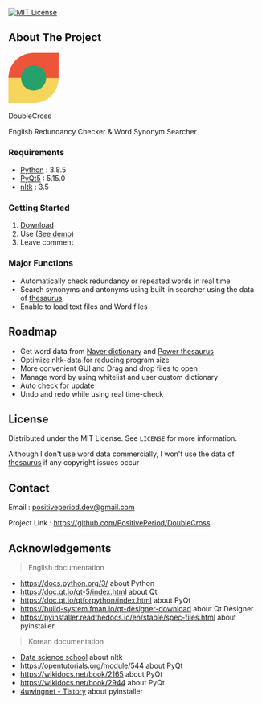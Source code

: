 [![MIT License][license-shield]][license-url]

<!-- ABOUT THE PROJECT -->
## About The Project

<img src="./data/icon/icon.png" alt="Logo" width="100"/>

DoubleCross

English Redundancy Checker & Word Synonym Searcher

### Requirements

* [Python](https://www.python.org/) : 3.8.5
* [PyQt5](https://pypi.org/project/PyQt5/) : 5.15.0
* [nltk](https://www.nltk.org/) : 3.5

<!-- GETTING STARTED -->
### Getting Started

1. [Download][download-link]
2. Use ([See demo](https://www.youtube.com/watch?v=02-ZA7bfBIg))
3. Leave comment

### Major Functions

* Automatically check redundancy or repeated words in real time
* Search synonyms and antonyms using built-in searcher using the data of [thesaurus](https://www.thesaurus.com/)
* Enable to load text files and Word files

<!-- ROADMAP -->
## Roadmap

* Get word data from [Naver dictionary][naver-dictionary] and [Power thesaurus][power-thesaurus]
* Optimize nltk-data for reducing program size
* More convenient GUI and Drag and drop files to open
* Manage word by using whitelist and user custom dictionary
* Auto check for update
* Undo and redo while using real time-check

<!-- LICENSE -->
## License

Distributed under the MIT License. See `LICENSE` for more information.

Although I don't use word data commercially, I won't use the data of [thesaurus](https://www.thesaurus.com/) if any copyright issues occur

<!-- CONTACT -->
## Contact

Email : positiveperiod.dev@gmail.com

Project Link : https://github.com/PositivePeriod/DoubleCross

<!-- ACKNOWLEDGEMENTS -->
## Acknowledgements

> English documentation

* https://docs.python.org/3/ about Python
* https://doc.qt.io/qt-5/index.html about Qt
* https://doc.qt.io/qtforpython/index.html about PyQt
* https://build-system.fman.io/qt-designer-download about Qt Designer
* https://pyinstaller.readthedocs.io/en/stable/spec-files.html about pyinstaller

> Korean documentation

* [Data science school](https://datascienceschool.net/view-notebook/8895b16a141749a9bb381007d52721c1/) about nltk
* https://opentutorials.org/module/544 about PyQt
* https://wikidocs.net/book/2165 about PyQt
* https://wikidocs.net/book/2944 about PyQt
* [4uwingnet - Tistory](https://4uwingnet.tistory.com/4) about pyinstaller

<!-- MARKDOWN LINKS & IMAGES -->
<!-- https://www.markdownguide.org/basic-syntax/#reference-style-links -->
[download-link]: https://github.com/PositivePeriod/DoubleCross/releases/download/v1.0/DoubleCross10_distribute.zip
[license-shield]: https://img.shields.io/badge/license-mit-green.svg
[license-url]: https://github.com/PositivePeriod/DoubleCross/blob/master/LICENSE
[product-screenshot]: images/screenshot.png
[naver-dictionary]: https://dict.naver.com/
[power-thesaurus]: https://www.powerthesaurus.org/
